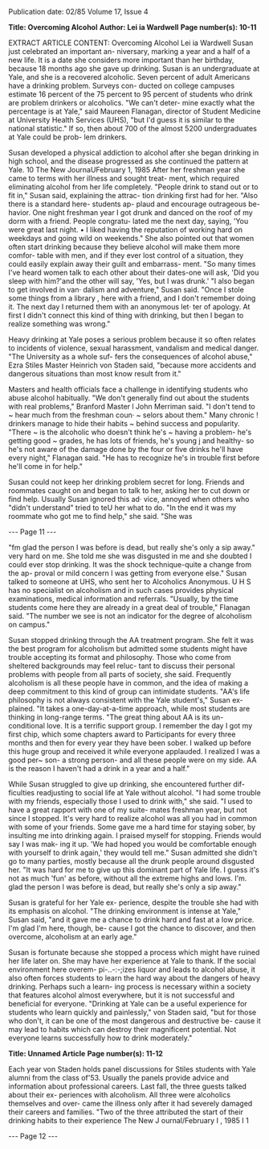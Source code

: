 Publication date: 02/85
Volume 17, Issue 4

**Title: Overcoming Alcohol**
**Author: Lei ia Wardwell**
**Page number(s): 10-11**

EXTRACT ARTICLE CONTENT:
Overcoming Alcohol 
Lei ia Wardwell 
Susan just celebrated an important an-
niversary, marking a year and a half of 
a new life. It is a date she considers 
more important than her birthday, 
because 18 months ago she gave up 
drinking. Susan is an undergraduate at 
Yale, and she is a recovered alcoholic. 
Seven percent of adult Americans 
have a drinking problem. Surveys con-
ducted on college campuses estimate 16 
percent of the 75 percent to 95 percent 
of students who drink are problem 
drinkers or alcoholics. "We can't deter-
mine exactly what the percentage is at 
Yale," said Maureen Flanagan, director 
of Student Medicine at University 
Health Services (UHS), "but I'd guess it 
is similar to the national statistic." If so, 
then about 700 of the almost 5200 
undergraduates at Yale could be prob-
lem drinkers. 

Susan developed a physical addiction 
to alcohol after she began drinking in 
high school, and the disease progressed 
as she continued the pattern at Yale. 
10 The New JournaUFebruary 1, 1985 
After her freshman year she came to 
terms with her illness and sought treat-
ment, 
which 
required eliminating 
alcohol from her life completely. 
"People drink to stand out or to fit 
in," Susan said, explaining the attrac-
tion drinking first had for her. "Also 
there is a standard here- students ap-
plaud and encourage outrageous be-
havior. One night freshman year I got 
drunk and danced on the roof of my 
dorm with a friend. People congratu-
lated me the next day, saying, 'You were 
great last night. • I liked having the 
reputation of working hard on 
weekdays and going wild on weekends." 
She also pointed out that women often 
start drinking because they believe 
alcohol will make them more comfor-
table with men, and if they ever lost 
control of a situation, they could easily 
explain away their guilt and embarrass-
ment. "So many times I've heard 
women talk to each other about their 
dates-one will ask, 'Did you sleep with 
him?'and the other will say, 'Yes, but I 
was drunk.' 
"I also began to get involved in van· 
dalism and adventure," Susan said. 
"Once I stole some things from a library 
, here with a 
friend, and I don't 
remember doing it. The next day I 
returned them with an anonymous let· 
ter of apology. At first I didn't connect 
this kind of thing with drinking, but 
then I began to realize something was 
wrong." 

Heavy drinking at Yale poses a 
serious problem because it so often 
relates to incidents of violence, sexual 
harassment, vandalism and medical 
danger. "The University as a whole suf-
fers the consequences of alcohol abuse," 
Ezra Stiles Master Heinrich von 
Staden said, "because more accidents 
and dangerous situations than most know 
result from it." 

Masters and health officials face a 
challenge in identifying students who 
abuse alcohol habitually. "We don't 
generally find out about the students 
with real problems," Branford Master 
l John Merriman said. "I don't tend to 
~ hear much from the freshman coun· 
~ selors about them." Many chronic 
! drinkers manage to hide their habits 
~ behind success and popularity. "There 
~ is the alcoholic who doesn't think he's 
~ having a problem- he's getting good 
~ grades, he has lots of friends, he's young 
j and healthy- so he's not aware of the 
damage done by the four or five drinks 
he'll have every night," Flanagan said. 
"He has to recognize he's in trouble first 
before he'll come in for help." 

Susan could not keep her drinking 
problem secret for long. Friends and 
roommates caught on and began to talk 
to her, asking her to cut down or find 
help. Usually Susan ignored this ad· 
vice, annoyed when others who "didn't 
understand" tried to teU her what to do. 
"In the end it was my roommate who 
got me to find help," she said. "She was


--- Page 11 ---

"fm glad the person I 
was before is dead, 
but really she's only a 
sip away." 
very hard on me. She told me she was 
disgusted in me and she doubted I could 
ever stop drinking. It was the shock 
technique-quite a change from the ap-
proval or mild concern I was getting 
from everyone else." Susan talked to 
someone at UHS, who sent her to 
Alcoholics Anonymous. U H S has no 
specialist on alcoholism and in such 
cases provides physical examinations, 
medical 
information and 
referrals. 
"Usually, by the time students come 
here they are already in a great deal of 
trouble," Flanagan said. "The number 
we see is not an indicator for the degree 
of alcoholism on campus." 

Susan stopped drinking through the 
AA treatment program. She felt it was 
the best program for alcoholism but 
admitted some students might have 
trouble 
accepting 
its 
format 
and 
philosophy. Those who come from 
sheltered backgrounds may feel reluc-
tant to discuss their personal problems 
with people from all parts of society, she 
said. Frequently alcoholism is all these 
people have in common, and the idea of 
making a deep commitment to this kind 
of group can intimidate students. "AA's 
life philosophy is not always consistent 
with the Yale student's," Susan ex-
plained. "It takes a one-day-at-a-time 
approach, while most students are 
thinking in long-range terms. 
"The great thing about AA is its un-
conditional love. It is a terrific support 
group. I remember the day I got my 
first chip, which some chapters award to 
Participants for every three months and 
then for every year they have been 
sober. I walked up before this huge 
group and received it while everyone 
applauded. I realized I was a good per~ 
son- a strong person- and all these 
people were on my side. AA is the 
reason I haven't had a drink in a year 
and a half." 

While Susan struggled to give up 
drinking, she encountered further dif-
ficulties readjusting to social life at Yale 
without alcohol. "I had some trouble 
with my friends, especially those I used 
to drink with," she said. "I used to have 
a great rapport with one of my suite-
mates freshman year, but not since I 
stopped. It's very hard to realize alcohol 
was all you had in common with some 
of your friends. Some gave me a hard 
time for staying sober, by insulting me 
into drinking again. I praised myself for 
stopping. Friends would say I was mak-
ing it up. 'We had hoped you would be 
comfortable enough with yourself to 
drink again,' they would tell me." Susan 
admitted she didn't go to many parties, 
mostly because all the drunk people 
around disgusted her. "It was hard for 
me to give up this dominant part of 
Yale life. I guess it's not as much 'fun' as 
before, without all the extreme highs 
and lows. I'm. glad the person I was 
before is dead, but really she's only a sip 
away." 

Susan is grateful for her Yale ex-
perience, despite the trouble she had 
with its emphasis on alcohol. "The 
drinking environment is intense at 
Yale," Susan said, "and it gave me a 
chance to drink hard and fast at a low 
price. I'm glad I'm here, though, be-
cause I got the chance to discover, and 
then overcome, alcoholism at an early 
age." 

Susan 
is 
fortunate 
because she 
stopped a process which might have 
ruined her life later on. She may have 
her experience at Yale to thank. If the 
social environment 
here 
overem-
pi-..-:-;izes liquor and leads to alcohol 
abuse, it also often forces students to 
learn the hard way about the dangers of 
heavy drinking. Perhaps such a learn-
ing process is necessary within a society 
that 
features 
alcohol 
almost 
everywhere, but it is not successful and 
beneficial for everyone. "Drinking at 
Yale can be a useful experience for 
students who learn quickly and 
painlessly," von Staden said, "but for 
those who don't, it can be one of the 
most dangerous and destructive be-
cause it may lead to habits which can 
destroy their magnificent potential. Not 
everyone learns successfully how to 
drink moderately." 


**Title:  Unnamed Article**
**Page number(s): 11-12**

Each year von Staden holds panel 
discussions for Stiles students with Yale 
alumni from the class of'53. Usually the 
panels provide advice and information 
about professional careers. Last fall, the 
three guests talked about their ex-
periences with alcoholism. All three 
were alcoholics themselves and over-
came the illness only after it had severely 
damaged their careers and families. 
"Two of the three attributed the start of 
their drinking habits to their experience 
The New J ournal/February I , 1985 I 1 


--- Page 12 ---